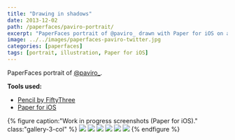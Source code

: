 ```yaml
---
title: "Drawing in shadows"
date: 2013-12-02
path: /paperfaces/paviro-portrait/
excerpt: "PaperFaces portrait of @paviro_ drawn with Paper for iOS on an iPad."
image: ../../images/paperfaces-paviro-twitter.jpg
categories: [paperfaces]
tags: [portrait, illustration, Paper for iOS]
---
```


PaperFaces portrait of [@paviro_](https://twitter.com/paviro_).

**Tools used:**

- [Pencil by FiftyThree](https://www.amazon.com/FiftyThree-Digital-Stylus-Pencil-iPhone/dp/B01JJBUYR4/ref=as_li_ss_tl?keywords=pencil+53&qid=1550586265&s=gateway&sr=8-3&linkCode=ll1&tag=mademist-20&linkId=0134793cb840affff60f2e45a7f64678&language=en_US)
- [Paper for iOS](https://paper.bywetransfer.com/)

{% figure caption:"Work in progress screenshots (Paper for iOS)." class:"gallery-3-col" %}
[![](../../images/paperfaces-paviro-process-1-600.jpg)](../../images/paperfaces-paviro-process-1-lg.jpg)
[![](../../images/paperfaces-paviro-process-2-600.jpg)](../../images/paperfaces-paviro-process-2-lg.jpg)
[![](../../images/paperfaces-paviro-process-3-600.jpg)](../../images/paperfaces-paviro-process-3-lg.jpg)
[![](../../images/paperfaces-paviro-process-4-600.jpg)](../../images/paperfaces-paviro-process-4-lg.jpg)
[![](../../images/paperfaces-paviro-process-5-600.jpg)](../../images/paperfaces-paviro-process-5-lg.jpg)
[![](../../images/paperfaces-paviro-process-6-600.jpg)](../../images/paperfaces-paviro-process-6-lg.jpg)
{% endfigure %}
